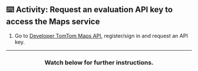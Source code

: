 ## :keyboard: Activity: Request an evaluation API key to access the Maps service

1. Go to [Developer TomTom Maps API](https://developer.tomtom.com/maps-api#getting-started), register/sign in and request an API key.

<hr>
<h3 align="center">Watch below for further instructions.</h3>
